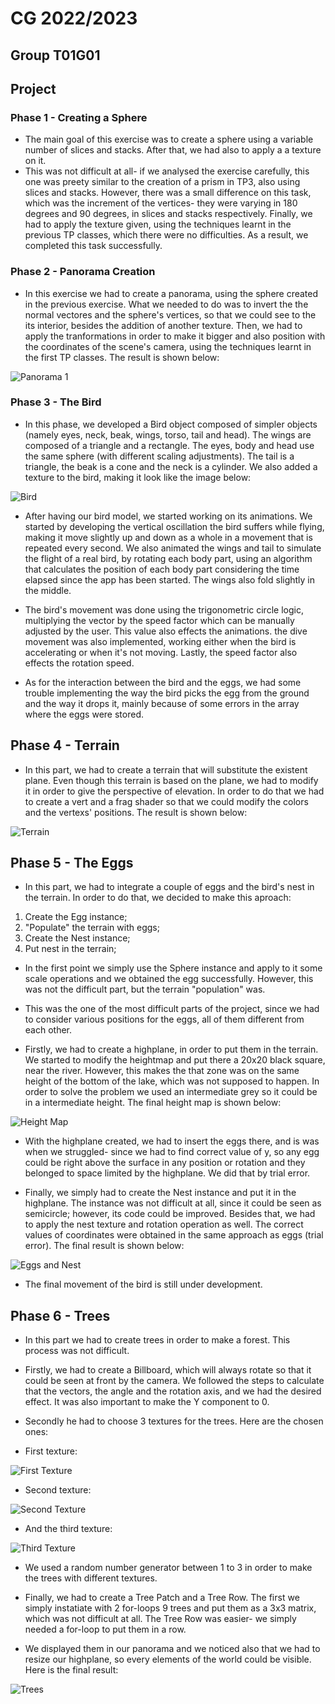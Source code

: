# CG 2022/2023

## Group T01G01

## Project

### Phase 1 - Creating a Sphere

- The main goal of this exercise was to create a sphere using a variable number of slices and stacks. After that, we had also to apply a a texture on it.
- This was not difficult at all- if we analysed the exercise carefully, this one was preety similar to the creation of a prism in TP3, also using slices and stacks. However, there was a small difference on this task, which was the increment of the vertices- they were varying in 180 degrees and 90 degrees, in slices and stacks respectively. Finally, we had to apply the texture given, using the techniques learnt in the previous TP classes, which there were no difficulties. As a result, we completed this task successfully.

### Phase 2 - Panorama Creation

- In this exercise we had to create a panorama, using the sphere created in the previous exercise. What we needed to do was to invert the the normal vectores and the sphere's vertices, so that we could see to the its interior, besides the addition of another texture. Then, we had to apply the tranformations in order to make it bigger and also position with the coordinates of the scene's camera, using the techniques learnt in the first TP classes. The result is shown below:

![Panorama 1](./screenshots/project-t01g01-1.png)


### Phase 3 - The Bird

- In this phase, we developed a Bird object composed of simpler objects (namely eyes, neck, beak, wings, torso, tail and head). The wings are composed of a triangle and a rectangle. The eyes, body and head use the same sphere (with different scaling adjustments). The tail is a triangle, the beak is a cone and the neck is a cylinder. We also added a texture to the bird, making it look like the image below:

![Bird](./screenshots/project-t01g01-2.png)

- After having our bird model, we started working on its animations. We started by developing the vertical oscillation the bird suffers while flying, making it move slightly up and down as a whole in a movement that is repeated every second. We also animated the wings and tail to simulate the flight of a real bird, by rotating each body part, using an algorithm that calculates the position of each body part considering the time elapsed since the app has been started. The wings also fold slightly in the middle.

- The bird's movement was done using the trigonometric circle logic, multiplying the vector by the speed factor which can be manually adjusted by the user. This value also effects the animations. the dive movement was also implemented, working either when the bird is accelerating or when it's not moving. Lastly, the speed factor also effects the rotation speed.

- As for the interaction between the bird and the eggs, we had some trouble implementing the way the bird picks the egg from the ground and the way it drops it, mainly because of some errors in the array where the eggs were stored.

## Phase 4 - Terrain

- In this part, we had to create a terrain that will substitute the existent plane. Even though this terrain is based on the plane, we had to modify it in order to give the perspective of elevation. In order to do that we had to create a vert and a frag shader so that we could modify the colors and the vertexs' positions. The result is shown below:

![Terrain](./screenshots/project-t01g01-3.png)

## Phase 5 - The Eggs

- In this part, we had to integrate a couple of eggs and the bird's nest in the terrain. In order to do that, we decided to make this aproach:

1) Create the Egg instance;
2) "Populate" the terrain with eggs;
3) Create the Nest instance;
4) Put nest in the terrain;

- In the first point we simply use the Sphere instance and apply to it some scale operations and we obtained the egg successfully. However, this was not the difficult part, but the terrain "population" was.

- This was the one of the most difficult parts of the project, since we had to consider various positions for the eggs, all of them different from each other. 

- Firstly, we had to create a highplane, in order to put them in the terrain. We started to modify the heightmap and put there a 20x20 black square, near the river. However, this makes the that zone was on the same height of the bottom of the lake, which was not supposed to happen. In order to solve the problem we used an intermediate grey so it could be in a intermediate height. The final height map is shown below:

![Height Map](./images/heightmap_modified.jpg)

- With the highplane created, we had to insert the eggs there, and is was when we struggled- since we had to find correct value of y, so any egg could be right above the surface in any position or rotation and they belonged to space limited by the highplane. We did that by trial error.

- Finally, we simply had to create the Nest instance and put it in the highplane. The instance was not difficult at all, since it could be seen as semicircle; however, its code could be improved. Besides that, we had to apply the nest texture and rotation operation as well. The correct values of coordinates were obtained in the same approach as eggs (trial error). The final result is shown below:

![Eggs and Nest](./screenshots/project-t01g01-4.png)

- The final movement of the bird is still under development.

## Phase 6 - Trees

- In this part we had to create trees in order to make a forest. This process was not difficult.

- Firstly, we had to create a Billboard, which will always rotate so that it could be seen at front by the camera. We followed the steps to calculate that the vectors, the angle and the rotation axis, and we had the desired effect. It was also important to make the Y component to 0.

- Secondly he had to choose 3 textures for the trees. Here are the chosen ones:

- First texture:

![First Texture](./images/billboardtree.png)

- Second texture:

![Second Texture](./images/billboardtree_2.png)

- And the third texture:

![Third Texture](./images/billboardtree_3.png)


- We used a random number generator between 1 to 3 in order to make the trees with different textures. 

- Finally, we had to create a Tree Patch and a Tree Row. The first we simply instatiate with 2 for-loops 9 trees and put them as a 3x3 matrix, which was not difficult at all. The Tree Row was easier- we simply needed a for-loop to put them in a row.

- We displayed them in our panorama and we noticed also that we had to resize our highplane, so every elements of the world could be visible. Here is the final result:

![Trees](./screenshots/project-t01g01-5.png)
